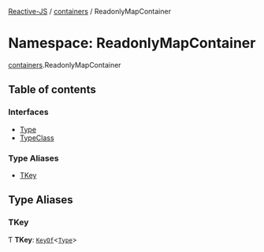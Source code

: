[Reactive-JS](../README.md) / [containers](containers.md) / ReadonlyMapContainer

# Namespace: ReadonlyMapContainer

[containers](containers.md).ReadonlyMapContainer

## Table of contents

### Interfaces

- [Type](../interfaces/containers.ReadonlyMapContainer.Type.md)
- [TypeClass](../interfaces/containers.ReadonlyMapContainer.TypeClass.md)

### Type Aliases

- [TKey](containers.ReadonlyMapContainer.md#tkey)

## Type Aliases

### TKey

Ƭ **TKey**: [`KeyOf`](containers.KeyedContainers.md#keyof)<[`Type`](../interfaces/containers.ReadonlyMapContainer.Type.md)\>
